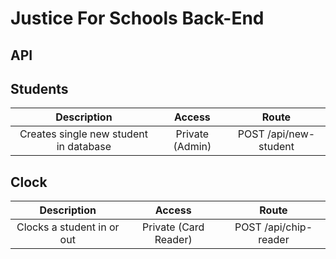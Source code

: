# Justice For Schools Back-End

## API

## Students

|              Description               |     Access      |         Route         |
| :------------------------------------: | :-------------: | :-------------------: |
| Creates single new student in database | Private (Admin) | POST /api/new-student |

## Clock

|        Description         |        Access         |         Route         |
| :------------------------: | :-------------------: | :-------------------: |
| Clocks a student in or out | Private (Card Reader) | POST /api/chip-reader |
